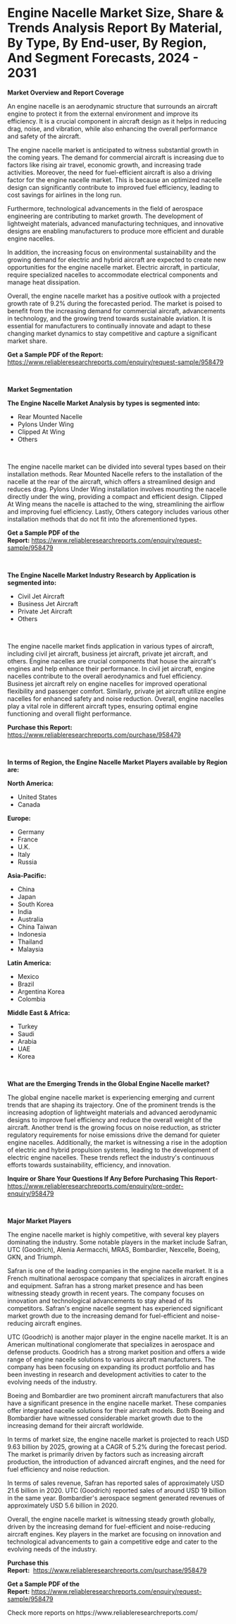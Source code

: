 <p><h1>Engine Nacelle Market Size, Share & Trends Analysis Report By Material, By Type, By End-user, By Region, And Segment Forecasts, 2024 - 2031</h1></p><p><strong>Market Overview and Report Coverage</strong></p>
<p><p>An engine nacelle is an aerodynamic structure that surrounds an aircraft engine to protect it from the external environment and improve its efficiency. It is a crucial component in aircraft design as it helps in reducing drag, noise, and vibration, while also enhancing the overall performance and safety of the aircraft.</p><p>The engine nacelle market is anticipated to witness substantial growth in the coming years. The demand for commercial aircraft is increasing due to factors like rising air travel, economic growth, and increasing trade activities. Moreover, the need for fuel-efficient aircraft is also a driving factor for the engine nacelle market. This is because an optimized nacelle design can significantly contribute to improved fuel efficiency, leading to cost savings for airlines in the long run.</p><p>Furthermore, technological advancements in the field of aerospace engineering are contributing to market growth. The development of lightweight materials, advanced manufacturing techniques, and innovative designs are enabling manufacturers to produce more efficient and durable engine nacelles.</p><p>In addition, the increasing focus on environmental sustainability and the growing demand for electric and hybrid aircraft are expected to create new opportunities for the engine nacelle market. Electric aircraft, in particular, require specialized nacelles to accommodate electrical components and manage heat dissipation.</p><p>Overall, the engine nacelle market has a positive outlook with a projected growth rate of 9.2% during the forecasted period. The market is poised to benefit from the increasing demand for commercial aircraft, advancements in technology, and the growing trend towards sustainable aviation. It is essential for manufacturers to continually innovate and adapt to these changing market dynamics to stay competitive and capture a significant market share.</p></p>
<p><strong>Get a Sample PDF of the Report:</strong> <a href="https://www.reliableresearchreports.com/enquiry/request-sample/958479">https://www.reliableresearchreports.com/enquiry/request-sample/958479</a></p>
<p>&nbsp;</p>
<p><strong>Market Segmentation</strong></p>
<p><strong>The Engine Nacelle Market Analysis by types is segmented into:</strong></p>
<p><ul><li>Rear Mounted Nacelle</li><li>Pylons Under Wing</li><li>Clipped At Wing</li><li>Others</li></ul></p>
<p>&nbsp;</p>
<p><p>The engine nacelle market can be divided into several types based on their installation methods. Rear Mounted Nacelle refers to the installation of the nacelle at the rear of the aircraft, which offers a streamlined design and reduces drag. Pylons Under Wing installation involves mounting the nacelle directly under the wing, providing a compact and efficient design. Clipped At Wing means the nacelle is attached to the wing, streamlining the airflow and improving fuel efficiency. Lastly, Others category includes various other installation methods that do not fit into the aforementioned types.</p></p>
<p><strong>Get a Sample PDF of the Report:</strong>&nbsp;<a href="https://www.reliableresearchreports.com/enquiry/request-sample/958479">https://www.reliableresearchreports.com/enquiry/request-sample/958479</a></p>
<p>&nbsp;</p>
<p><strong>The Engine Nacelle Market Industry Research by Application is segmented into:</strong></p>
<p><ul><li>Civil Jet Aircraft</li><li>Business Jet Aircraft</li><li>Private Jet Aircraft</li><li>Others</li></ul></p>
<p>&nbsp;</p>
<p><p>The engine nacelle market finds application in various types of aircraft, including civil jet aircraft, business jet aircraft, private jet aircraft, and others. Engine nacelles are crucial components that house the aircraft's engines and help enhance their performance. In civil jet aircraft, engine nacelles contribute to the overall aerodynamics and fuel efficiency. Business jet aircraft rely on engine nacelles for improved operational flexibility and passenger comfort. Similarly, private jet aircraft utilize engine nacelles for enhanced safety and noise reduction. Overall, engine nacelles play a vital role in different aircraft types, ensuring optimal engine functioning and overall flight performance.</p></p>
<p><strong>Purchase this Report:</strong>&nbsp; <a href="https://www.reliableresearchreports.com/purchase/958479">https://www.reliableresearchreports.com/purchase/958479</a></p>
<p>&nbsp;</p>
<p><strong>In terms of Region, the Engine Nacelle Market Players available by Region are:</strong></p>
<p>
    <p> <strong> North America: </strong>
        <ul>
            <li>United States</li>
            <li>Canada</li>
        </ul>
        </p> 
    <p> <strong> Europe: </strong>
        <ul>
            <li>Germany</li>
            <li>France</li>
            <li>U.K.</li>
            <li>Italy</li>
            <li>Russia</li>
        </ul>
        </p> 
    <p> <strong> Asia-Pacific: </strong>
        <ul>
            <li>China</li>
            <li>Japan</li>
            <li>South Korea</li>
            <li>India</li>
            <li>Australia</li>
            <li>China Taiwan</li>
            <li>Indonesia</li>
            <li>Thailand</li>
            <li>Malaysia</li>
        </ul>
        </p> 
    <p> <strong> Latin America: </strong>
        <ul>
            <li>Mexico</li>
            <li>Brazil</li>
            <li>Argentina Korea</li>
            <li>Colombia</li>
        </ul>
        </p> 
    <p> <strong> Middle East & Africa: </strong>
        <ul>
            <li>Turkey</li>
            <li>Saudi</li>
            <li>Arabia</li>
            <li>UAE</li>
            <li>Korea</li>
        </ul>
    </p>
    </p>
<p>&nbsp;</p>
<p><strong>What are the Emerging Trends in the Global Engine Nacelle market?</strong></p>
<p><p>The global engine nacelle market is experiencing emerging and current trends that are shaping its trajectory. One of the prominent trends is the increasing adoption of lightweight materials and advanced aerodynamic designs to improve fuel efficiency and reduce the overall weight of the aircraft. Another trend is the growing focus on noise reduction, as stricter regulatory requirements for noise emissions drive the demand for quieter engine nacelles. Additionally, the market is witnessing a rise in the adoption of electric and hybrid propulsion systems, leading to the development of electric engine nacelles. These trends reflect the industry's continuous efforts towards sustainability, efficiency, and innovation.</p></p>
<p><strong>Inquire or Share Your Questions If Any Before Purchasing This Report</strong>- <a href="https://www.reliableresearchreports.com/enquiry/pre-order-enquiry/958479">https://www.reliableresearchreports.com/enquiry/pre-order-enquiry/958479</a></p>
<p>&nbsp;</p>
<p><strong>Major Market Players</strong></p>
<p><p>The engine nacelle market is highly competitive, with several key players dominating the industry. Some notable players in the market include Safran, UTC (Goodrich), Alenia Aermacchi, MRAS, Bombardier, Nexcelle, Boeing, GKN, and Triumph.</p><p>Safran is one of the leading companies in the engine nacelle market. It is a French multinational aerospace company that specializes in aircraft engines and equipment. Safran has a strong market presence and has been witnessing steady growth in recent years. The company focuses on innovation and technological advancements to stay ahead of its competitors. Safran's engine nacelle segment has experienced significant market growth due to the increasing demand for fuel-efficient and noise-reducing aircraft engines.</p><p>UTC (Goodrich) is another major player in the engine nacelle market. It is an American multinational conglomerate that specializes in aerospace and defense products. Goodrich has a strong market position and offers a wide range of engine nacelle solutions to various aircraft manufacturers. The company has been focusing on expanding its product portfolio and has been investing in research and development activities to cater to the evolving needs of the industry.</p><p>Boeing and Bombardier are two prominent aircraft manufacturers that also have a significant presence in the engine nacelle market. These companies offer integrated nacelle solutions for their aircraft models. Both Boeing and Bombardier have witnessed considerable market growth due to the increasing demand for their aircraft worldwide.</p><p>In terms of market size, the engine nacelle market is projected to reach USD 9.63 billion by 2025, growing at a CAGR of 5.2% during the forecast period. The market is primarily driven by factors such as increasing aircraft production, the introduction of advanced aircraft engines, and the need for fuel efficiency and noise reduction.</p><p>In terms of sales revenue, Safran has reported sales of approximately USD 21.6 billion in 2020. UTC (Goodrich) reported sales of around USD 19 billion in the same year. Bombardier's aerospace segment generated revenues of approximately USD 5.6 billion in 2020.</p><p>Overall, the engine nacelle market is witnessing steady growth globally, driven by the increasing demand for fuel-efficient and noise-reducing aircraft engines. Key players in the market are focusing on innovation and technological advancements to gain a competitive edge and cater to the evolving needs of the industry.</p></p>
<p><strong>Purchase this Report:</strong>&nbsp;&nbsp;<a href="https://www.reliableresearchreports.com/purchase/958479">https://www.reliableresearchreports.com/purchase/958479</a></p>
<p></p>
<p><strong>Get a Sample PDF of the Report:</strong>&nbsp;<a href="https://www.reliableresearchreports.com/enquiry/request-sample/958479">https://www.reliableresearchreports.com/enquiry/request-sample/958479</a></p>
<p>Check more reports on https://www.reliableresearchreports.com/</p>